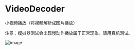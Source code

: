 # VideoDecoder
小视频播放（将视频解析成图片播放）

注意：模拟器测试会出现慢动作播放属于正常现象。请用真机测试。

![image](https://github.com/lincf0912/VideoDecoder/raw/master/screenshots/screenshot1.gif)
